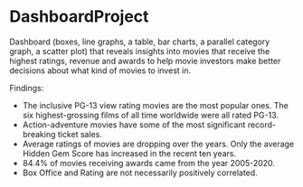 # DashboardProject
Dashboard (boxes, line graphs, a table, bar charts, a parallel category graph, a scatter plot) that reveals insights into movies that receive the highest ratings, revenue and awards to help movie investors make better decisions about what kind of movies to invest in.

Findings:
- The inclusive PG-13 view rating movies are the most popular ones. The six highest-grossing films of all time worldwide were all rated PG-13.
- Action-adventure movies have some of the most significant record-breaking ticket sales.
- Average ratings of movies are dropping over the years. Only the average Hidden Gem Score has increased in the recent ten years.
- 84.4% of movies receiving awards came from the year 2005-2020.
- Box Office and Rating are not necessarily positively correlated.
 
